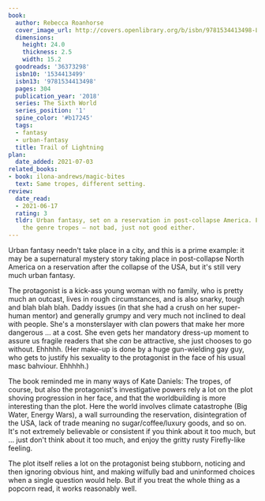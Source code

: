 ```yaml
---
book:
  author: Rebecca Roanhorse
  cover_image_url: http://covers.openlibrary.org/b/isbn/9781534413498-L.jpg
  dimensions:
    height: 24.0
    thickness: 2.5
    width: 15.2
  goodreads: '36373298'
  isbn10: '1534413499'
  isbn13: '9781534413498'
  pages: 304
  publication_year: '2018'
  series: The Sixth World
  series_position: '1'
  spine_color: '#b17245'
  tags:
  - fantasy
  - urban-fantasy
  title: Trail of Lightning
plan:
  date_added: 2021-07-03
related_books:
- book: ilona-andrews/magic-bites
  text: Same tropes, different setting.
review:
  date_read:
  - 2021-06-17
  rating: 3
  tldr: Urban fantasy, set on a reservation in post-collapse America. Follows all
    the genre tropes – not bad, just not good either.
---
```


Urban fantasy needn't take place in a city, and this is a prime example: it may be a supernatural mystery story taking
place in post-collapse North America on a reservation after the collapse of the USA, but it's still very much urban
fantasy.

The protagonist is a kick-ass young woman with no family, who is pretty much an outcast, lives in rough circumstances,
and is also snarky, tough and blah blah blah. Daddy issues (in that she had a crush on her super-human mentor) and
generally grumpy and very much not inclined to deal with people. She's a monsterslayer with clan powers that make her
more dangerous … at a cost. She even gets her mandatory dress-up moment to assure us fragile readers that she *can* be
attractive, she just chooses to go without. Ehhhhh. (Her make-up is done by a huge gun-wielding gay guy, who gets to
justify his sexuality to the protagonist in the face of his usual masc bahviour. Ehhhhh.)

The book reminded me in many ways of Kate Daniels: The tropes, of course, but also the protagonist's investigative
powers rely a lot on the plot shoving progression in her face, and that the worldbuilding is more interesting than the
plot. Here the world involves climate catastrophe (Big Water, Energy Wars), a wall surrounding the reservation,
disintegration of the USA, lack of trade meaning no sugar/coffee/luxury goods, and so on. It's not extremely believable
or consistent if you think about it too much, but … just don't think about it too much, and enjoy the gritty rusty
Firefly-like feeling.

The plot itself relies a lot on the protagonist being stubborn, noticing and then ignoring obvious hint, and making
wilfully bad and uninformed choices when a single question would help. But if you treat the whole thing as a popcorn
read, it works reasonably well.
